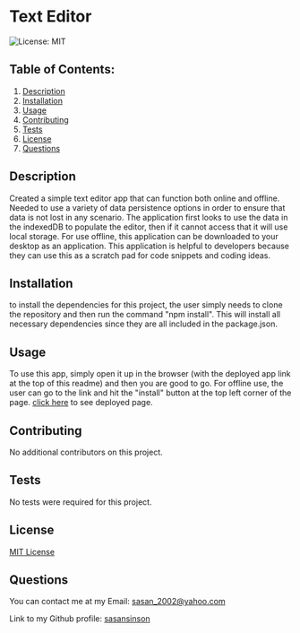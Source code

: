 # Text Editor
  ![License: MIT](https://img.shields.io/badge/License-MIT-yellow.svg)
  ## Table of Contents:
  1. [Description](#Description) 
  2. [Installation](#Installation)
  3. [Usage](#Usage)  
  4. [Contributing](#Contributing)
  5. [Tests](#Tests)
  6. [License](#License)
  7. [Questions](#Questions)
  
## Description
Created a simple text editor app that can function both online and offline. Needed to use a variety of data persistence options in order to ensure that data is not lost in any scenario. The application first looks to use the data in the indexedDB to populate the editor, then if it cannot access that it will use local storage. For use offline, this application can be downloaded to your desktop as an application. This application is helpful to developers because they can use this as a scratch pad for code snippets and coding ideas. 
## Installation
to install the dependencies for this project, the user simply needs to clone the repository and then run the command "npm install". This will install all necessary dependencies since they are all included in the package.json.
## Usage
To use this app, simply open it up in the browser (with the deployed app link at the top of this readme) and then you are good to go. For offline use, the user can go to the link and hit the "install" button at the top left corner of the page.
[click here](https://text-editor-assignment19.herokuapp.com/) to see deployed page.
## Contributing
No additional contributors on this project.
## Tests
No tests were required for this project.
## License
[MIT License](https://opensource.org/licenses/MIT)
## Questions
You can contact me at my Email: sasan_2002@yahoo.com

Link to my Github profile: [sasansinson](https://github.com/sasansinson)